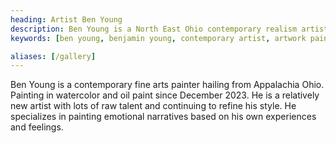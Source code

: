 ```yaml
---
heading: Artist Ben Young
description: Ben Young is a North East Ohio contemporary realism artist with drawing, watercolor, pastels, and oil paintings. Specializing in landscapes and narrative artwork.
keywords: [ben young, benjamin young, contemporary artist, artwork paintings, impressionism paintings, realism art]

aliases: [/gallery]
---
```


Ben Young is a contemporary fine arts painter hailing from Appalachia Ohio. Painting in watercolor and oil paint since December 2023. He is a relatively new artist with lots of raw talent and continuing to refine his style. He specializes in painting emotional narratives based on his own experiences and feelings.
